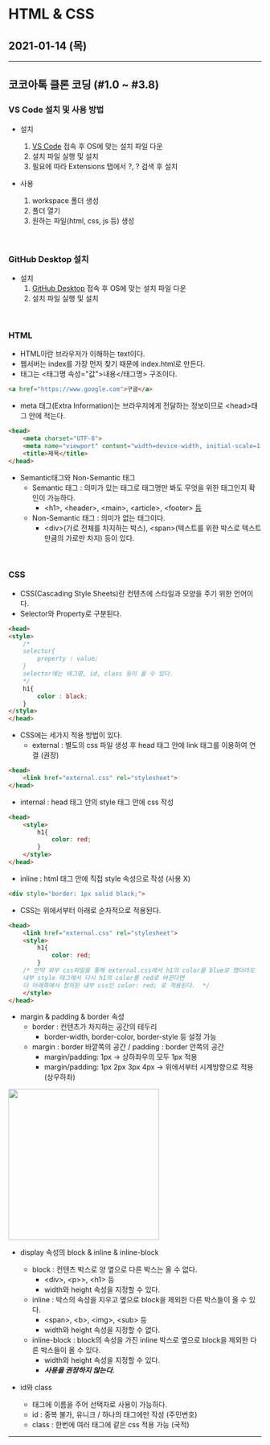 # HTML & CSS
## 2021-01-14 (목)
---
## 코코아톡 클론 코딩 (#1.0 ~ #3.8)

### VS Code 설치 및 사용 방법
- 설치
    1. [VS Code](https://code.visualstudio.com/ "VS Code 다운로드 주소") 접속 후 OS에 맞는 설치 파일 다운
    2. 설치 파일 실행 및 설치
    3. 필요에 따라 Extensions 탭에서 ?, ? 검색 후 설치

- 사용
    1. workspace 폴더 생성
    2. 폴더 열기
    3. 원하는 파일(html, css, js 등) 생성

<br>

### GitHub Desktop 설치
- 설치
  1. [GitHub Desktop](https://desktop.github.com/ "GitHub Desktop 다운로드 주소") 접속 후 OS에 맞는 설치 파일 다운
  2. 설치 파일 실행 및 설치

<br>

### HTML
- HTML이란 브라우저가 이해하는 text이다.
- 웹서버는 index를 가장 먼저 찾기 때문에 index.html로 만든다.
- 태그는 <태그명 속성="값">내용</태그명> 구조이다.
``` html
<a href="https://www.google.com">구글</a>
```
- meta 태그(Extra Information)는 브라우저에게 전달하는 정보이므로 \<head>태그 안에 적는다.
``` html
<head>
    <meta charset="UTF-8">
    <meta name="viewport" content="width=device-width, initial-scale=1.0">
    <title>제목</title>
</head>
```
- Semantic태그와 Non-Semantic 태그
  - Semantic 태그 : 의미가 있는 태그로 태그명만 봐도 무엇을 위한 태그인지 확인이 가능하다.
    - \<h1>, \<header>, \<main>, \<article>, \<footer> [등](https://developer.mozilla.org/en-US/docs/Glossary/Semantics "Mozilla Semantic tag")
  - Non-Semantic 태그 : 의미가 없는 태그이다.
    - \<div>(가로 전체를 차지하는 박스), \<span>(텍스트를 위한 박스로 텍스트 만큼의 가로만 차지) 등이 있다.
        
<br>

### CSS
- CSS(Cascading Style Sheets)란 컨텐츠에 스타일과 모양을 주기 위한 언어이다.
- Selector와 Property로 구분된다.
``` html
<head>
<style>
    /*
    selector{
        property : value;
    }
    selector에는 태그명, id, class 등이 올 수 있다.
    */
    h1{
        color : black;
    }
</style>
</head>
```
- CSS에는 세가지 적용 방법이 있다.
  - external : 별도의 css 파일 생성 후 head 태그 안에 link 태그를 이용하여 연결 (권장)
``` html
<head>
    <link href="external.css" rel="stylesheet">
</head>
```
  - internal : head 태그 안의 style 태그 안에 css 작성
``` html
<head>
    <style>
        h1{
            color: red;
        }
    </style>
</head>
```
  - inline : html 태그 안에 직접 style 속성으로 작성 (사용 X)
``` html
<div style="border: 1px solid black;">
```
- CSS는 위에서부터 아래로 순차적으로 적용된다.
``` html
<head>
    <link href="external.css" rel="stylesheet">
    <style>
        h1{
            color: red;
        }
    /* 만약 외부 css파일을 통해 external.css에서 h1의 color를 blue로 했더라도 
    내부 style 태그에서 다시 h1의 color를 red로 바꾼다면 
    더 아래쪽에서 정의된 내부 css인 color: red; 로 적용된다.  */
    </style>
</head>
```
- margin & padding & border 속성
  - border : 컨텐츠가 차지하는 공간의 테두리
    - border-width, border-color, border-style 등 설정 가능
  - margin : border 바깥쪽의 공간 / padding : border 안쪽의 공간
    - margin/padding: 1px -> 상하좌우의 모두 1px 적용
    - margin/padding: 1px 2px 3px 4px -> 위에서부터 시계방향으로 적용 (상우하좌)

<img src="https://espezua.github.io/blog/imgs/boxmodel.png" width="300" height="300">

- display 속성의 block & inline & inline-block
  - block : 컨텐츠 박스로 양 옆으로 다른 박스는 올 수 없다.
    - \<div>, \<p>>, \<h1> 등
    - width와 height 속성을 지정할 수 있다.
  - inline : 박스의 속성을 지우고 옆으로 block을 제외한 다른 박스들이 올 수 있다.
    - \<span>, \<b>, \<img>, \<sub> 등
    - width와 height 속성을 지정할 수 없다.
  - inline-block : block의 속성을 가진 inline 박스로 옆으로 block을 제외한 다른 박스들이 올 수 있다.
    - width와 height 속성을 지정할 수 있다.
    - ***사용을 권장하지 않는다.***

- id와 class
  - 태그에 이름을 주어 선택자로 사용이 가능하다.
  - id : 중복 불가, 유니크 / 하나의 태그에만 작성 (주민번호)
  - class : 한번에 여러 태그에 같은 css 적용 가능 (국적)

---
